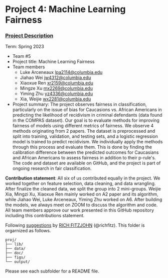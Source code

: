 # Project 4: Machine Learning Fairness

### [Project Description](doc/project4_desc.md)

Term: Spring 2023

+ Team #5
+ Project title: Machine Learning Fairness
+ Team members
	+ Luke Arceneaux	lpa2114@columbia.edu
	+ Jiahao Wei	jw4312@columbia.edu
	+ Xiaoxue Ren	xr2159@columbia.edu
	+ Mingze Xu	mx2269@columbia.edu
	+ Yiming Zhu	yz4336@columbia.edu
	+ Xia, Weijie   wx2281@columbia.edu
+ Project summary: The project observes fairness in classification, particularly on the issue of bias for Caucasions vs. African Americans in predicting the likelihood of recidivism in criminal defendants (data found in the COMPAS dataset). Our goal is to evaluate methods for improving fairness of models using different metrics of fairness. We observe 4 methods originating from 2 papers. The dataset is preprocessed and split into training, validation, and testing sets, and a logistic regression model is trained to predict recidivism. We individually apply the methods through this process and evaluate them. This is done by finding the calibration difference between the predicted outcomes for Caucasians and African Americans to assess fairness in addition to their p-rule's. The code and dataset are available on GitHub, and the project is part of ongoing research in fair classification.
	

**Contribution statement**: 
All six of us contributed equally in the project. We worked together on feature selection, data cleaning, and data wrangling. After finalize the cleaned data, we split the group into 2 mini-groups. Weijie Xia, Mingzi Xu, Xiaoxue Ren mainly worked on A2 paper and its algorithm, while Jiahao Wei, Luke Arceneaux, Yiming Zhu worked on A6. After building the models, we always meet on ZOOM to discuss the algorithm and code. All team members approve our work presented in this GitHub repository including this contributions statement. 


Following [suggestions](http://nicercode.github.io/blog/2013-04-05-projects/) by [RICH FITZJOHN](http://nicercode.github.io/about/#Team) (@richfitz). This folder is orgarnized as follows.

```
proj/
├── lib/
├── data/
├── doc/
├── figs/
└── output/
```

Please see each subfolder for a README file.
